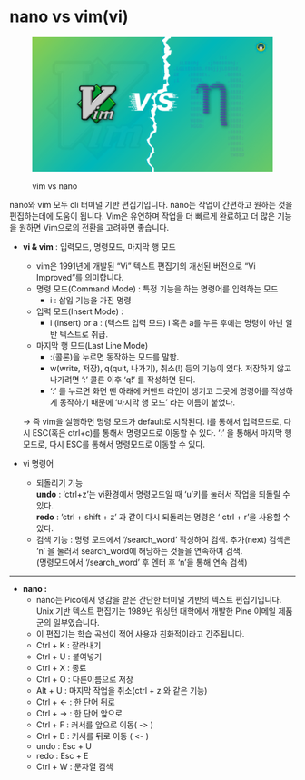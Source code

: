 # nano vs vim(vi)

<figure><img src="../.gitbook/assets/image.png" alt=""><figcaption><p>vim vs nano</p></figcaption></figure>

nano와 vim 모두 cli 터미널 기반 편집기입니다. nano는 작업이 간편하고 원하는 것을 편집하는데에 도움이 됩니다. Vim은 유연하며 작업을 더 빠르게 완료하고 더 많은 기능을 원하면 Vim으로의 전환을 고려하면 좋습니다.



*   **vi & vim** : 입력모드, 명령모드, 마지막 행 모드

    * vim은 1991년에 개발된 “Vi” 텍스트 편집기의 개선된 버전으로 “Vi Improved”를 의미합니다.
    * 명령 모드(Command Mode) : 특정 기능을 하는 명령어를 입력하는 모드
      * i : 삽입 기능을 가진 명령
    * 입력 모드(Insert Mode) :
      * i (insert) or a : (텍스트 입력 모드) i 혹은 a를 누른 후에는 명령이 아닌 일반 텍스트로 취급.
    * 마지막 행 모드(Last Line Mode)
      * :(콜론)을 누르면 동작하는 모드를 말함.
      * w(write, 저장), q(quit, 나가기), 취소(!) 등의 기능이 있다. 저장하지 않고 나가려면 ‘:’ 콜론 이후 ‘q!’ 를 작성하면 된다.
      * ‘:’ 를 누르면 화면 맨 아래에 커맨드 라인이 생기고 그곳에 명령어를 작성하게 동작하기 때문에 ‘마지막 행 모드’ 라는 이름이 붙었다.

    → 즉 vim을 실행하면 명령 모드가 default로 시작된다. i를 통해서 입력모드로, 다시 ESC(혹은 ctrl+c)를 통해서 명령모드로 이동할 수 있다. ‘:’ 을 통해서 마지막 행 모드로, 다시 ESC를 통해서 명령모드로 이동할 수 있다.
* vi 명령어
  * 되돌리기 기능 \
    **undo** : ‘ctrl+z’는 vi환경에서 명령모드일 때 ‘u’키를 눌러서 작업을 되돌릴 수 있다. \
    **redo** : ’ctrl + shift + z’ 과 같이 다시 되돌리는 명령은 ‘ ctrl + r’을 사용할 수 있다.
  * 검색 기능 : 명령 모드에서 ‘/search\_word’ 작성하여 검색. 추가(next) 검색은 ‘n’ 을 눌러서 search\_word에 해당하는 것들을 연속하여 검색. \
    (명령모드에서 ‘/search\_word’ 후 엔터 후 ‘n’을 통해 연속 검색)

***

* **nano :**
  * nano는 Pico에서 영감을 받은 간단한 터미널 기반의 텍스트 편집기입니다. Unix 기반 텍스트 편집기는 1989년 워싱턴 대학에서 개발한 Pine 이메일 제품군의 일부였습니다.
  * 이 편집기는 학습 곡선이 적어 사용자 친화적이라고 간주됩니다.
  * Ctrl + K : 잘라내기
  * Ctrl + U : 붙여넣기
  * Ctrl + X : 종료
  * Ctrl + O : 다른이름으로 저장
  * Alt + U : 마지막 작업을 취소(ctrl + z 와 같은 기능)
  * Ctrl + ← : 한 단어 뒤로
  * Ctrl + → : 한 단어 앞으로
  * Ctrl + F : 커서를 앞으로 이동( -> )
  * Ctrl + B : 커서를 뒤로 이동 ( <- )
  * undo : Esc + U&#x20;
  * redo : Esc + E
  * Ctrl + W : 문자열 검색
